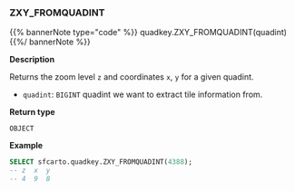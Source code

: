 ### ZXY_FROMQUADINT

{{% bannerNote type="code" %}}
quadkey.ZXY_FROMQUADINT(quadint)
{{%/ bannerNote %}}

**Description**

Returns the zoom level `z` and coordinates `x`, `y` for a given quadint.

* `quadint`: `BIGINT` quadint we want to extract tile information from.

**Return type**

`OBJECT`

**Example**

```sql
SELECT sfcarto.quadkey.ZXY_FROMQUADINT(4388);
-- z  x  y
-- 4  9  8
```
